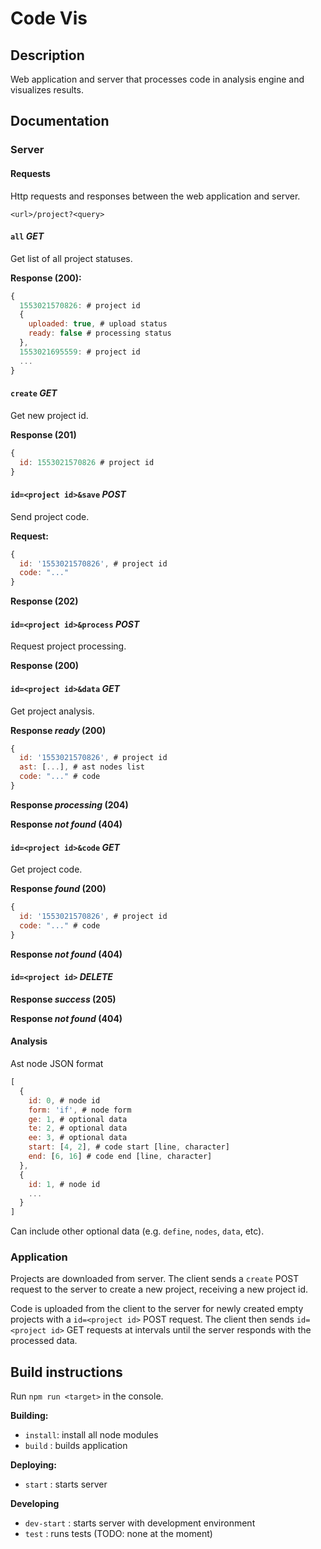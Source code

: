 # Code Vis

## Description

Web application and server that processes code in analysis engine and visualizes results.



## Documentation

### Server

#### Requests

Http requests and responses between the web application and server.

`<url>/project?<query>`


#### `all` *GET*

Get list of all project statuses.

**Response (200):**
```javascript
{
  1553021570826: # project id
  {
    uploaded: true, # upload status
    ready: false # processing status
  },
  1553021695559: # project id
  ...
}
```


#### `create` *GET*

Get new project id.

**Response (201)**
```javascript
{
  id: 1553021570826 # project id
}
```


#### `id=<project id>&save` *POST*

Send project code.

**Request:**
```javascript
{
  id: '1553021570826', # project id
  code: "..."
}
```

**Response (202)**


#### `id=<project id>&process` *POST*

Request project processing.

**Response (200)**


#### `id=<project id>&data` *GET*

Get project analysis.

**Response *ready* (200)**
```javascript
{
  id: '1553021570826', # project id
  ast: [...], # ast nodes list
  code: "..." # code
}
```

**Response *processing* (204)**

**Response *not found* (404)**


#### `id=<project id>&code` *GET*

Get project code.

**Response *found* (200)**
```javascript
{
  id: '1553021570826', # project id
  code: "..." # code
}
```

**Response *not found* (404)**


#### `id=<project id>` *DELETE*

**Response *success* (205)**

**Response *not found* (404)**


#### Analysis

Ast node JSON format
```javascript
[
  {
    id: 0, # node id
    form: 'if', # node form
    ge: 1, # optional data
    te: 2, # optional data
    ee: 3, # optional data
    start: [4, 2], # code start [line, character]
    end: [6, 16] # code end [line, character]
  },
  {
    id: 1, # node id
    ...
  }
]
```
Can include other optional data (e.g. `define`, `nodes`, `data`, etc).



### Application

Projects are downloaded from server.
The client sends a `create` POST request to the server to create a new project, receiving a new project id.

Code is uploaded from the client to the server for newly created empty projects with a `id=<project id>` POST request.
The client then sends `id=<project id>` GET requests at intervals until the server responds with the processed data.



## Build instructions

Run `npm run <target>` in the console.

**Building:**
* `install`: install all node modules
* `build` : builds application

**Deploying:**
* `start` : starts server

**Developing**
* `dev-start` : starts server with development environment
* `test` : runs tests (TODO: none at the moment)
